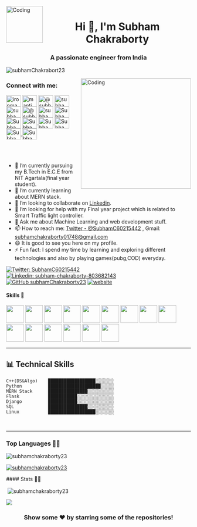 
<img align="left" alt="Coding" width="100" height ="100" src="https://octodex.github.com/images/ironcat.jpg">
<h1 align="center">Hi 👋, I'm Subham Chakraborty</h1>
<h3 align="center">A passionate engineer from India</h3>
<p align="left"> <img src="https://komarev.com/ghpvc/?username=subhamChakraborty23&label=Views&color=blue&style=plastic" alt="subhamChakrabort23" /> </p>

<img align="right" alt="Coding" width="300" src="https://media.giphy.com/media/WtTnAfZn6aVJfBzlN3/giphy.gif">

<h3 align="left">Connect with me:</h3>
<p align="left">
<a href="https://kaggle.com/ironmanmark23" target="blank"><img align="center" src="https://cdn.jsdelivr.net/npm/simple-icons@3.0.1/icons/kaggle.svg" alt="ironmanmark23" height="30" width="40" /></a>
<a href="https://www.codechef.com/users/manti_core" target="blank"><img align="center" src="https://cdn.jsdelivr.net/npm/simple-icons@3.1.0/icons/codechef.svg" alt="manti_core" height="30" width="40" /></a>
<a href="https://www.hackerrank.com/@subhamchakrabor3" target="blank"><img align="center" src="https://cdn.jsdelivr.net/npm/simple-icons@3.0.1/icons/hackerrank.svg" alt="@subhamchakrabor3" height="30" width="40" /></a>
<a href="https://codeforces.com/profile/subhamchakraborty01748" target="blank"><img align="center" src="https://cdn.jsdelivr.net/npm/simple-icons@3.0.1/icons/codeforces.svg" alt="subhamchakraborty01748" height="30" width="40" /></a>
<a href="https://www.leetcode.com/subham2310" target="blank"><img align="center" src="https://cdn.jsdelivr.net/npm/simple-icons@3.0.1/icons/leetcode.svg" alt="subham2310" height="30" width="40" /></a>
<a href="https://www.hackerearth.com/@subhamchakraborty01748" target="blank"><img align="center" src="https://cdn.jsdelivr.net/npm/simple-icons@3.0.1/icons/hackerearth.svg" alt="@subhamchakraborty01748" height="30" width="40" /></a>
<a href="https://auth.geeksforgeeks.org/user/subham230199" target="blank"><img align="center" src="https://cdn.jsdelivr.net/npm/simple-icons@3.0.1/icons/geeksforgeeks.svg" alt="subham230199" height="30" width="40" /></a>
<a href="https://www.linkedin.com/in/subham-chakraborty-803682143/">
<img align="center" alt="Subham's Linkedin" height="30" width="40" src="https://cdn.jsdelivr.net/npm/simple-icons@v3/icons/linkedin.svg" />
</a>
<a href="https://twitter.com/SubhamC60215442/"><img align="center" alt="Subham's Twitter" height="30" width="40" src="https://cdn.jsdelivr.net/npm/simple-icons@v3/icons/twitter.svg" /></a>
<a href="https://github.com/subhamChakraborty23">
  <img align="center" alt="Subham's Github"height="30" width="40" src="https://cdn.jsdelivr.net/npm/simple-icons@v3/icons/github.svg" />
</a>
<a href="https://t.me/subham2301">
  <img align="center" alt="Subham's Telegram" height="30" width="40" src="https://cdn.jsdelivr.net/npm/simple-icons@v3/icons/telegram.svg" />
</a>
<a href="https://www.instagram.com/subham4539/">
  <img align="center" alt="Subham's Instagram"height="30" width="40" src="https://cdn.jsdelivr.net/npm/simple-icons@v3/icons/instagram.svg" />
</a>
<a href="https://www.facebook.com/subham.chakraborty.182/">
  <img align="center" alt="Subham's Facebook" height="30" width="40" src="https://cdn.jsdelivr.net/npm/simple-icons@v3/icons/facebook.svg" />
</a>
<a href="#">
  <img align="center" alt="Subham's Youtube" height="30" width="40" src="https://cdn.jsdelivr.net/npm/simple-icons@v3/icons/youtube.svg" />
</a>
</p>

<br/>

<br/>



- 🔭 I’m currently pursuing my B.Tech in E.C.E from NIT Agartala(final year student).
- 🌱 I’m currently learning about MERN stack.
- 👯 I’m looking to collaborate on [Linkedin](https://www.linkedin.com/in/subham-chakraborty-803682143/).
- 🤔 I’m looking for help with my Final year project which is related to Smart Traffic light controller.
- 💬 Ask me about Machine Learning and web development stuff.
- 📫 How to reach me: [Twitter - @SubhamC60215442](https://twitter.com/SubhamC60215442) , Gmail: subhamchakraborty01748@gmail.com
- 😄 It is good to see you here on my profile.
- ⚡ Fun fact: I spend my time by learning and exploring different technologies and also by playing games(pubg,COD) everyday.

[![Twitter: SubhamC60215442](https://img.shields.io/twitter/follow/SubhamC60215442?style=social)](https://twitter.com/SubhamC60215442)
[![Linkedin: subham-chakraborty-803682143](https://img.shields.io/badge/-subham-blue?style=flat-square&logo=Linkedin&logoColor=white&link=https://www.linkedin.com/in/subham-chakraborty-803682143/)](https://www.linkedin.com/in/subham-chakraborty-803682143/)
[![GitHub subhamChakraborty23](https://img.shields.io/github/followers/subhamChakraborty23?label=follow&style=social)](https://github.com/subhamChakraborty23)
[![website](https://img.shields.io/badge/PortfolioWebsite-subhamchakraborty23.github.io-2648ff?style=flat-square&logo=google-chrome)](https://awesome-subham-nita015.netlify.app/)


#### Skills 🤖
<code><img height="48" src="https://img.icons8.com/nolan/64/python.png" /></code>
<code><img height="48" src="https://img.icons8.com/color/48/000000/flask.png" /></code>
<code><img height="48" src="https://img.icons8.com/color/50/000000/git.png" /></code>
<code><img height="48" src="https://img.icons8.com/nolan/64/javascript.png" /></code>
<code><img height="48" src="https://img.icons8.com/bubbles/50/000000/react.png" /></code>
<code><img height="48" src="https://img.icons8.com/color/50/000000/c-plus-plus.png" /></code>
<code><img height="48" src="https://img.icons8.com/color/48/000000/arduino.png" /></code>
<code><img height="48" src="https://img.icons8.com/nolan/64/sql.png" /></code>
<code><img height="48" src="https://img.icons8.com/color/50/000000/mongodb.png" /></code>
<code><img height="48" src="https://img.icons8.com/bubbles/50/000000/api.png" /></code>
<code><img height="48" src="https://img.icons8.com/nolan/48/linux--v2.png" /></code>
<code><img height="48" src="https://img.icons8.com/color/48/000000/c.png" /></code>
<code><img height="48" src="https://img.icons8.com/color/48/000000/heroku.png" /></code>
<code><img height="48" src="https://img.icons8.com/color/48/000000/amazon-web-services.png" /></code>
<code><img height="48" src="https://img.icons8.com/color/48/000000/nodejs.png" /></code>
<br />

---

## 📊 Technical Skills
<!--START_SECTION:waka-->
```text
C++(DS&Algo)    ██████████████████░░░░░░░ 
Python          ████████████████████░░░░░ 
MERN Stack      ███████████████░░░░░░░░░░ 
Flask           ███████████░░░░░░░░░░░░░░
Django          ███████████░░░░░░░░░░░░░░ 
SQL             ███████████████░░░░░░░░░░
Linux           ██████████████████░░░░░░░
```
<!--END_SECTION:waka-->
<br />

---
### Top Languages 👨‍💻
<img align='center' src='https://github-readme-stats.vercel.app/api/top-langs?username=subhamchakraborty23&show_icons=true&locale=en&layout=compact&theme=radical' alt="subhamchakraborty23"/>

<p align="left"> <a href="https://github.com/ryo-ma/github-profile-trophy"><img src="https://github-profile-trophy.vercel.app/?username=subhamchakraborty23" alt="subhamchakraborty23" /></a></p>
#### Stats 👨‍💻
<p>&nbsp;<img align="center" src="https://github-readme-stats.vercel.app/api?username=subhamchakraborty23&show_icons=true&theme=radical" alt="subhamchakraborty23" /></p>

<a href="https://github.com/subhamChakraborty23/Stock_Price_Dashboard">
  <img align="center" src="https://github-readme-stats.vercel.app/api/pin/?username=subhamChakraborty23&repo=Stock_Price_Dashboard&theme=dark" />
</a>


<div align="center">

### Show some ❤️ by starring some of the repositories!

</div>
